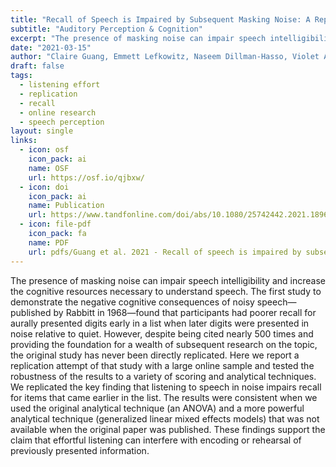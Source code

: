 ```yaml
---
title: "Recall of Speech is Impaired by Subsequent Masking Noise: A Replication of Rabbitt (1968) Experiment 2"
subtitle: "Auditory Perception & Cognition"
excerpt: "The presence of masking noise can impair speech intelligibility and increase the cognitive resources necessary to understand speech. The first study to demonstrate the negative cognitive consequences of noisy speech—published by Rabbitt in 1968—found that participants had poorer recall for aurally presented digits early in a list when later digits were presented in noise relative to quiet. However, despite being cited nearly 500 times and providing the foundation for a wealth of subsequent research on the topic, the original study has never been directly replicated. Here we report a replication attempt of that study with a large online sample and tested the robustness of the results to a variety of scoring and analytical techniques. We replicated the key finding that listening to speech in noise impairs recall for items that came earlier in the list. The results were consistent when we used the original analytical technique (an ANOVA) and a more powerful analytical technique (generalized linear mixed effects models) that was not available when the original paper was published. These findings support the claim that effortful listening can interfere with encoding or rehearsal of previously presented information."
date: "2021-03-15"
author: "Claire Guang, Emmett Lefkowitz, Naseem Dillman-Hasso, Violet A. Brown, & Julia F. Strand"
draft: false
tags:
  - listening effort
  - replication
  - recall
  - online research
  - speech perception 
layout: single
links:
  - icon: osf
    icon_pack: ai
    name: OSF
    url: https://osf.io/qjbxw/
  - icon: doi
    icon_pack: ai
    name: Publication
    url: https://www.tandfonline.com/doi/abs/10.1080/25742442.2021.1896908
  - icon: file-pdf
    icon_pack: fa
    name: PDF
    url: pdfs/Guang et al. 2021 - Recall of speech is impaired by subsequent masking noise - A replication of Rabbitt (1968) Experiment 2.pdf
---
```


The presence of masking noise can impair speech intelligibility and increase the cognitive resources necessary to understand speech. The first study to demonstrate the negative cognitive consequences of noisy speech—published by Rabbitt in 1968—found that participants had poorer recall for aurally presented digits early in a list when later digits were presented in noise relative to quiet. However, despite being cited nearly 500 times and providing the foundation for a wealth of subsequent research on the topic, the original study has never been directly replicated. Here we report a replication attempt of that study with a large online sample and tested the robustness of the results to a variety of scoring and analytical techniques. We replicated the key finding that listening to speech in noise impairs recall for items that came earlier in the list. The results were consistent when we used the original analytical technique (an ANOVA) and a more powerful analytical technique (generalized linear mixed effects models) that was not available when the original paper was published. These findings support the claim that effortful listening can interfere with encoding or rehearsal of previously presented information.